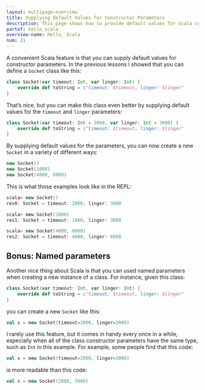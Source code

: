 ```yaml
---
layout: multipage-overview
title: Supplying Default Values for Constructor Parameters
description: This page shows how to provide default values for Scala constructor parameters, with several examples.
partof: hello_scala
overview-name: Hello, Scala
num: 21
---
```



A convenient Scala feature is that you can supply default values for constructor parameters. In the previous lessons I showed that you can define a `Socket` class like this:

```scala
class Socket(var timeout: Int, var linger: Int) {
    override def toString = s"timeout: $timeout, linger: $linger"
}
```

That’s nice, but you can make this class even better by supplying default values for the `timeout` and `linger` parameters:

```scala
class Socket(var timeout: Int = 2000, var linger: Int = 3000) {
    override def toString = s"timeout: $timeout, linger: $linger"
}
```

By supplying default values for the parameters, you can now create a new `Socket` in a variety of different ways:

```scala
new Socket()
new Socket(1000)
new Socket(4000, 6000)
```

This is what those examples look like in the REPL:

```scala
scala> new Socket()
res0: Socket = timeout: 2000, linger: 3000

scala> new Socket(1000)
res1: Socket = timeout: 1000, linger: 3000

scala> new Socket(4000, 6000)
res2: Socket = timeout: 4000, linger: 6000
```


## Bonus: Named parameters

Another nice thing about Scala is that you can used named parameters when creating a new instance of a class. For instance, given this class:

```scala
class Socket(var timeout: Int, var linger: Int) {
    override def toString = s"timeout: $timeout, linger: $linger"
}
```

you can create a new `Socket` like this:

```scala
val s = new Socket(timeout=2000, linger=3000)
```

I rarely use this feature, but it comes in handy every once in a while, especially when all of the class constructor parameters have the same type, such as `Int` in this example. For example, some people find that this code:

```scala
val s = new Socket(timeout=2000, linger=3000)
```

is more readable than this code:

```scala
val s = new Socket(2000, 3000)
```









